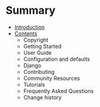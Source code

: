 # Summary

* [Introduction](README.md)
* [Contents](contents.md)
   * Copyright
   * Getting Started
   * User Guide
   * Configuration and defaults
   * Django
   * Contributing
   * Community Resources
   * Tutorials
   * Frequently Asked Questions
   * Change history

